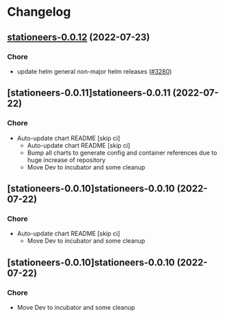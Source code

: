 # Changelog



## [stationeers-0.0.12](https://github.com/truecharts/apps/compare/stationeers-0.0.11...stationeers-0.0.12) (2022-07-23)

### Chore

- update helm general non-major helm releases ([#3280](https://github.com/truecharts/apps/issues/3280))




## [stationeers-0.0.11]stationeers-0.0.11 (2022-07-22)

### Chore

- Auto-update chart README [skip ci]
  - Auto-update chart README [skip ci]
  - Bump all charts to generate config and container references due to huge increase of repository
  - Move Dev to incubator and some cleanup




## [stationeers-0.0.10]stationeers-0.0.10 (2022-07-22)

### Chore

- Auto-update chart README [skip ci]
  - Move Dev to incubator and some cleanup




## [stationeers-0.0.10]stationeers-0.0.10 (2022-07-22)

### Chore

- Move Dev to incubator and some cleanup
